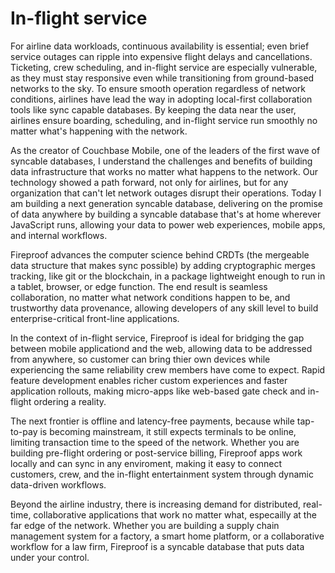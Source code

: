 # In-flight service

For airline data workloads, continuous availability is essential; even brief service outages can ripple into expensive flight delays and cancellations. Ticketing, crew scheduling, and in-flight service are especially vulnerable, as they must stay responsive even while transitioning from ground-based networks to the sky. To ensure smooth operation regardless of network conditions, airlines have lead the way in adopting local-first collaboration tools like sync capable databases. By keeping the data near the user, airlines ensure boarding, scheduling, and in-flight service run smoothly no matter what's happening with the network. 

As the creator of Couchbase Mobile, one of the leaders of the first wave of syncable databases, I understand the challenges and benefits of building data infrastructure that works no matter what happens to the network. Our technology showed a path forward, not only for airlines, but for any organization that can't let network outages disrupt their operations. Today I am building a next generation syncable database, delivering on the promise of data anywhere by building a syncable database that's at home wherever JavaScript runs, allowing your data to power web experiences, mobile apps, and internal workflows.

Fireproof advances the computer science behind CRDTs (the mergeable data structure that makes sync possible) by adding cryptographic merges tracking, like git or the blockchain, in a package lightweight enough to run in a tablet, browser, or edge function. The end result is seamless collaboration, no matter what network conditions happen to be, and trustworthy data provenance, allowing developers of any skill level to build enterprise-critical front-line applications.



In the context of in-flight service, Fireproof is ideal for bridging the gap between mobile applicationd and the web, allowing data to be addressed from anywhere, so customer can bring thier own devices while experiencing the same reliability crew members have come to expect. Rapid feature development enables richer custom experiences and faster application rollouts, making micro-apps like web-based gate check and in-flight ordering a reality.

The next frontier is offline and latency-free payments, because while tap-to-pay is becoming mainstream, it still expects terminals to be online, limiting transaction time to the speed of the network. Whether you are building pre-flight ordering or post-service billing, Fireproof apps work locally and can sync in any enviroment, making it easy to connect customers, crew, and the in-flight entertainment system through dynamic data-driven workflows.

Beyond the airline industry, there is increasing demand for distributed, real-time, collaborative applications that work no matter what, especailly at the far edge of the network. Whether you are building a supply chain management system for a factory, a smart home platform, or a collaborative workflow for a law firm, Fireproof is a syncable database that puts data under your control.

